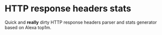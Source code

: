 # HTTP response headers stats

Quick and **really** dirty HTTP response headers parser and stats generator based on Alexa top1m.
